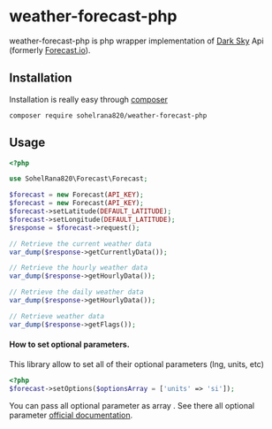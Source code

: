 # weather-forecast-php
weather-forecast-php is php wrapper implementation of [Dark Sky](https://darksky.net) Api (formerly [Forecast.io](http://forecast.io)).

## Installation
Installation is really easy through [composer](http://getcomposer.org)
```
composer require sohelrana820/weather-forecast-php
```

## Usage

```php
<?php

use SohelRana820\Forecast\Forecast;

$forecast = new Forecast(API_KEY);
$forecast = new Forecast(API_KEY);
$forecast->setLatitude(DEFAULT_LATITUDE);
$forecast->setLongitude(DEFAULT_LATITUDE);
$response = $forecast->request();

// Retrieve the current weather data
var_dump($response->getCurrentlyData());

// Retrieve the hourly weather data
var_dump($response->getHourlyData());

// Retrieve the daily weather data
var_dump($response->getHourlyData());

// Retrieve weather data
var_dump($response->getFlags());

 ```
 
 #### How to set optional parameters.
 
This library allow to set all of their optional parameters (lng, units, etc)
 ```php
 <?php
 $forecast->setOptions($optionsArray = ['units' => 'si']);
 ```
 You can pass all optional parameter as array . See there all optional parameter [official documentation](https://darksky.net/dev/docs).
